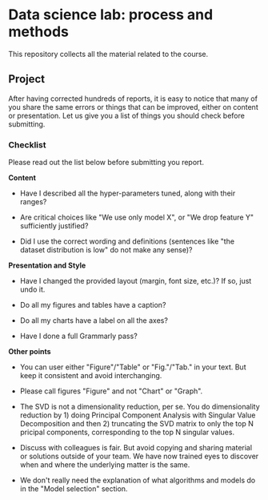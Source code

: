 # Data science lab: process and methods

This repository collects all the material related to the course.

## Project

After having corrected hundreds of reports, it is easy to notice that many of you share
the same errors or things that can be improved, either on content or presentation.
Let us give you a list of things you should check before submitting.

### Checklist

Please read out the list below before submitting you report.


**Content**

- Have I described all the hyper-parameters tuned, along with their ranges?

- Are critical choices like "We use only model X", or "We drop feature Y" sufficiently justified?

- Did I use the correct wording and definitions (sentences like "the dataset distribution is low" do not make any sense)?

**Presentation and Style**

- Have I changed the provided layout (margin, font size, etc.)? If so, just undo it.

- Do all my figures and tables have a caption?

- Do all my charts have a label on all the axes?

- Have I done a full Grammarly pass?

**Other points**

- You can user either "Figure"/"Table" or "Fig."/"Tab." in your text. But keep it consistent and avoid interchanging.

- Please call figures "Figure" and not "Chart" or "Graph".

- The SVD is not a dimensionality reduction, per se. You do dimensionality reduction by 1) doing Principal Component Analysis with Singular Value Decomposition and then 2) truncating the SVD matrix to only the top N pricipal components, corresponding to the top N singular values.

- Discuss with colleagues is fair. But avoid copying and sharing material or solutions outside of your team.
We have now trained eyes to discover when and where the underlying matter is the same.

- We don't really need the explanation of what algorithms and models do in the "Model selection" section.